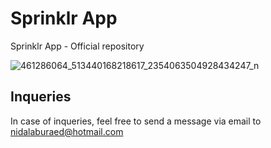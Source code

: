 # Sprinklr App
Sprinklr App - Official repository

![461286064_513440168218617_2354063504928434247_n](https://github.com/user-attachments/assets/628e1e3e-2286-4cda-99e4-7d2c0f584da9)

## Inqueries

In case of inqueries, feel free to send a message via email to nidalaburaed@hotmail.com
